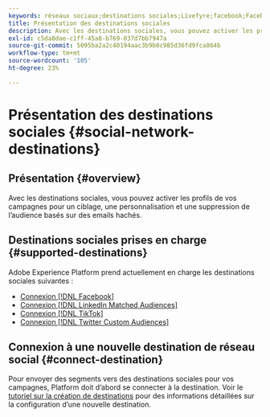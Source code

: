 ```yaml
---
keywords: réseaux sociaux;destinations sociales;Livefyre;facebook;Facebook
title: Présentation des destinations sociales
description: Avec les destinations sociales, vous pouvez activer les profils de vos campagnes pour un ciblage, une personnalisation et une suppression de l’audience basés sur des emails hachés.
exl-id: c5da8dae-c1ff-45a8-b769-037d7bb7947a
source-git-commit: 5095ba2a2c40194aac3b9b0c985d36fd9fca864b
workflow-type: tm+mt
source-wordcount: '105'
ht-degree: 23%

---
```


# Présentation des destinations sociales {#social-network-destinations}

## Présentation {#overview}

Avec les destinations sociales, vous pouvez activer les profils de vos campagnes pour un ciblage, une personnalisation et une suppression de l’audience basés sur des emails hachés.

## Destinations sociales prises en charge {#supported-destinations}

Adobe Experience Platform prend actuellement en charge les destinations sociales suivantes :

* [Connexion [!DNL Facebook]](facebook.md)
* [Connexion [!DNL LinkedIn Matched Audiences]](linkedin.md)
* [Connexion [!DNL TikTok]](tiktok.md)
* [Connexion [!DNL Twitter Custom Audiences]](twitter.md)

## Connexion à une nouvelle destination de réseau social {#connect-destination}

Pour envoyer des segments vers des destinations sociales pour vos campagnes, Platform doit d’abord se connecter à la destination. Voir le [tutoriel sur la création de destinations](../../ui/connect-destination.md) pour des informations détaillées sur la configuration d’une nouvelle destination.